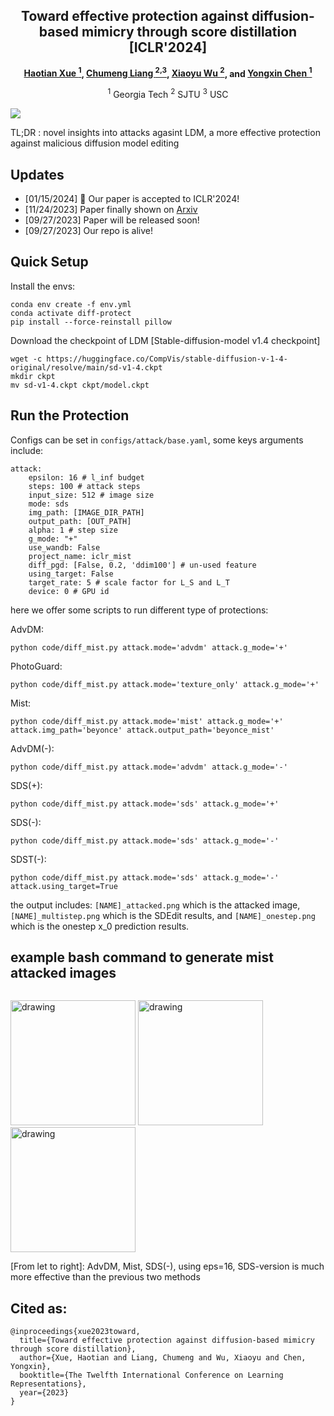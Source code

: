 
<div align="center">

<h2>Toward effective protection against diffusion-based mimicry through score distillation [ICLR'2024]</h2>

**[Haotian Xue <sup>1](https://xavihart.github.io/), [Chumeng Liang <sup>2,3](https://caradryanliang.github.io/), [Xiaoyu Wu <sup>2](https://openreview.net/profile?id=~Xiaoyu_Wu1), and [Yongxin Chen <sup>1](https://yongxin.ae.gatech.edu/)**


<sup>1</sup> Georgia Tech <sup>2</sup> SJTU <sup>3</sup> USC


</div>




![](test_images/media/teaser.png)

TL;DR : novel insights into attacks agasint LDM, a more effective protection against malicious diffusion model editing


## Updates
- [01/15/2024] 🎉 Our paper is accepted to ICLR'2024!
- [11/24/2023] Paper finally shown on [Arxiv](https://arxiv.org/abs/2311.12832)
- [09/27/2023] Paper will be released soon!
- [09/27/2023] Our repo is alive!








## Quick Setup

Install the envs:

```
conda env create -f env.yml
conda activate diff-protect
pip install --force-reinstall pillow
```

Download the checkpoint of LDM [Stable-diffusion-model v1.4 checkpoint]

```
wget -c https://huggingface.co/CompVis/stable-diffusion-v-1-4-original/resolve/main/sd-v1-4.ckpt
mkdir ckpt
mv sd-v1-4.ckpt ckpt/model.ckpt
```


## Run the Protection 

Configs can be set in `configs/attack/base.yaml`, some keys arguments include:

```
attack:
    epsilon: 16 # l_inf budget
    steps: 100 # attack steps
    input_size: 512 # image size
    mode: sds 
    img_path: [IMAGE_DIR_PATH]
    output_path: [OUT_PATH]
    alpha: 1 # step size
    g_mode: "+"
    use_wandb: False
    project_name: iclr_mist
    diff_pgd: [False, 0.2, 'ddim100'] # un-used feature
    using_target: False
    target_rate: 5 # scale factor for L_S and L_T
    device: 0 # GPU id

```


here we offer some scripts to run different type of protections:

AdvDM:
```
python code/diff_mist.py attack.mode='advdm' attack.g_mode='+'
```
PhotoGuard:
```
python code/diff_mist.py attack.mode='texture_only' attack.g_mode='+'
```

Mist:
```
python code/diff_mist.py attack.mode='mist' attack.g_mode='+' attack.img_path='beyonce' attack.output_path='beyonce_mist'
```
AdvDM(-):
```
python code/diff_mist.py attack.mode='advdm' attack.g_mode='-'
```
SDS(+):
```
python code/diff_mist.py attack.mode='sds' attack.g_mode='+'
```
SDS(-):
```
python code/diff_mist.py attack.mode='sds' attack.g_mode='-'
```
SDST(-):
```
python code/diff_mist.py attack.mode='sds' attack.g_mode='-' attack.using_target=True
```

the output includes: `[NAME]_attacked.png` which is the attacked image, `[NAME]_multistep.png` which is the SDEdit results, and `[NAME]_onestep.png` which is the onestep x_0 prediction results.

## example bash command to generate mist attacked images
```

```



<img src="out/advdm_eps16_steps100_gmode+/to_protect/suzume_attacked.png" alt="drawing" width="200"/>  <img src="out/mist_eps16_steps100_gmode+/to_protect/suzume_attacked.png" alt="drawing" width="200"/> <img src="out/sds_eps16_steps100_gmode-/to_protect/suzume_attacked.png" alt="drawing" width="200"/>

[From let to right]: AdvDM, Mist, SDS(-), using eps=16, SDS-version is much more effective than the previous two methods


## Cited as:

```
@inproceedings{xue2023toward,
  title={Toward effective protection against diffusion-based mimicry through score distillation},
  author={Xue, Haotian and Liang, Chumeng and Wu, Xiaoyu and Chen, Yongxin},
  booktitle={The Twelfth International Conference on Learning Representations},
  year={2023}
}
```